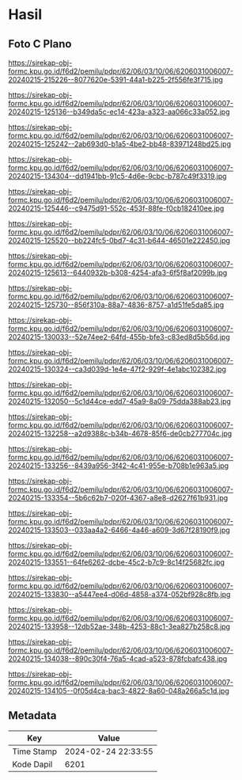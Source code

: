 # Hasil

## Foto C Plano

https://sirekap-obj-formc.kpu.go.id/f6d2/pemilu/pdpr/62/06/03/10/06/6206031006007-20240215-215226--8077620e-5391-44a1-b225-2f556fe3f715.jpg

https://sirekap-obj-formc.kpu.go.id/f6d2/pemilu/pdpr/62/06/03/10/06/6206031006007-20240215-125136--b349da5c-ec14-423a-a323-aa066c33a052.jpg

https://sirekap-obj-formc.kpu.go.id/f6d2/pemilu/pdpr/62/06/03/10/06/6206031006007-20240215-125242--2ab693d0-b1a5-4be2-bb48-83971248bd25.jpg

https://sirekap-obj-formc.kpu.go.id/f6d2/pemilu/pdpr/62/06/03/10/06/6206031006007-20240215-134304--dd1941bb-91c5-4d6e-9cbc-b787c49f3319.jpg

https://sirekap-obj-formc.kpu.go.id/f6d2/pemilu/pdpr/62/06/03/10/06/6206031006007-20240215-125446--c9475d91-552c-453f-88fe-f0cb182410ee.jpg

https://sirekap-obj-formc.kpu.go.id/f6d2/pemilu/pdpr/62/06/03/10/06/6206031006007-20240215-125520--bb224fc5-0bd7-4c31-b644-46501e222450.jpg

https://sirekap-obj-formc.kpu.go.id/f6d2/pemilu/pdpr/62/06/03/10/06/6206031006007-20240215-125613--6440932b-b308-4254-afa3-6f5f8af2099b.jpg

https://sirekap-obj-formc.kpu.go.id/f6d2/pemilu/pdpr/62/06/03/10/06/6206031006007-20240215-125730--856f310a-88a7-4836-8757-a1d51fe5da85.jpg

https://sirekap-obj-formc.kpu.go.id/f6d2/pemilu/pdpr/62/06/03/10/06/6206031006007-20240215-130033--52e74ee2-64fd-455b-bfe3-c83ed8d5b56d.jpg

https://sirekap-obj-formc.kpu.go.id/f6d2/pemilu/pdpr/62/06/03/10/06/6206031006007-20240215-130324--ca3d039d-1e4e-47f2-929f-4e1abc102382.jpg

https://sirekap-obj-formc.kpu.go.id/f6d2/pemilu/pdpr/62/06/03/10/06/6206031006007-20240215-132050--5c1d44ce-edd7-45a9-8a09-75dda388ab23.jpg

https://sirekap-obj-formc.kpu.go.id/f6d2/pemilu/pdpr/62/06/03/10/06/6206031006007-20240215-132258--a2d9388c-b34b-4678-85f6-de0cb277704c.jpg

https://sirekap-obj-formc.kpu.go.id/f6d2/pemilu/pdpr/62/06/03/10/06/6206031006007-20240215-133256--8439a956-3f42-4c41-955e-b708b1e963a5.jpg

https://sirekap-obj-formc.kpu.go.id/f6d2/pemilu/pdpr/62/06/03/10/06/6206031006007-20240215-133354--5b6c62b7-020f-4367-a8e8-d2627f61b931.jpg

https://sirekap-obj-formc.kpu.go.id/f6d2/pemilu/pdpr/62/06/03/10/06/6206031006007-20240215-133503--033aa4a2-6466-4a46-a609-3d67f28190f9.jpg

https://sirekap-obj-formc.kpu.go.id/f6d2/pemilu/pdpr/62/06/03/10/06/6206031006007-20240215-133551--64fe6262-dcbe-45c2-b7c9-8c14f25682fc.jpg

https://sirekap-obj-formc.kpu.go.id/f6d2/pemilu/pdpr/62/06/03/10/06/6206031006007-20240215-133830--a5447ee4-d06d-4858-a374-052bf928c8fb.jpg

https://sirekap-obj-formc.kpu.go.id/f6d2/pemilu/pdpr/62/06/03/10/06/6206031006007-20240215-133958--12db52ae-348b-4253-88c1-3ea827b258c8.jpg

https://sirekap-obj-formc.kpu.go.id/f6d2/pemilu/pdpr/62/06/03/10/06/6206031006007-20240215-134038--890c30f4-76a5-4cad-a523-878fcbafc438.jpg

https://sirekap-obj-formc.kpu.go.id/f6d2/pemilu/pdpr/62/06/03/10/06/6206031006007-20240215-134105--0f05d4ca-bac3-4822-8a60-048a266a5c1d.jpg


## Metadata

| Key        | Value               |
| ---------- | ------------------- |
| Time Stamp | 2024-02-24 22:33:55 |
| Kode Dapil | 6201                |



